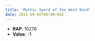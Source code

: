 ```yaml
---
title: 'Mythic Sword of the West Wind'
date: 2025-08-05T00:00:00Z
---
```

- **RAP**: 10276
- **Value**: -1
